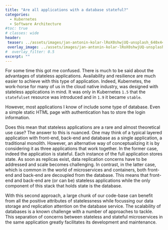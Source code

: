 ```yaml
---
title: "Are all applications with a database stateful?"
categories:
  - Kubernetes
  - Software Architecture
#toc: true
# classes: wide
header:
 teaser: ../assets/images/jan-antonin-kolar-lRoX0shwjUQ-unsplash_640x444.jpg
 overlay_image: ../assets/images/jan-antonin-kolar-lRoX0shwjUQ-unsplash_2400x1666.jpg
#  overlay_filter: 0.5
excerpt: ""
---
```



For some time this got me confused. There is much to be said about the advantages of stateless applications. Availability and resilience are much easier to achieve with this type of application. Indeed, Kubernetes, the work-horse for many of us in the cloud native industry, was designed with stateless applications in mind. It was only in Kubernetes `1.5` that the `statefulset` resource was introduced and in `1.9` it became `stable`.

However, most applications I know of include some type of database. Even a simple static HTML page with authentication has to store the login information. 

Does this mean that stateless applications are a rare and almost theoretical use case? The answer to this is nuanced. One may think of a typical layered application with front-end, back-end and database as a single application, a traditional monolith. However, an alternative way of conceptualizing it is by considering it as three applications that work together. In the former case, indeed the application is stateful. Each instance of the full application stores state. As soon as replicas exist, data replication concerns have to be addressed and scale becomes challenging. In contrast, in the latter case, which is common in the world of microservices and containers, both front-end and back-end are decoupled from the database. This means that front-end and back-end are (or can be) stateless applications while the only component of this stack that holds state is the database. 

With this second approach, a large chunk of our code-base can benefit from all the positive attributes of statelessness while focussing our data storage and replication attention on the database service. The scalability of databases is a known challenge with a number of approaches to tackle. This separation of concerns between stateless and stateful microservices in the same application greatly facilitates its development and maintenance.
